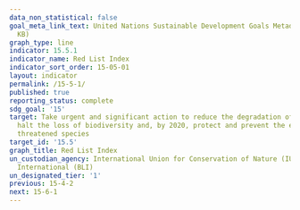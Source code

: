 ```yaml
---
data_non_statistical: false
goal_meta_link_text: United Nations Sustainable Development Goals Metadata (PDF 440
  KB)
graph_type: line
indicator: 15.5.1
indicator_name: Red List Index
indicator_sort_order: 15-05-01
layout: indicator
permalink: /15-5-1/
published: true
reporting_status: complete
sdg_goal: '15'
target: Take urgent and significant action to reduce the degradation of natural habitats,
  halt the loss of biodiversity and, by 2020, protect and prevent the extinction of
  threatened species
target_id: '15.5'
graph_title: Red List Index
un_custodian_agency: International Union for Conservation of Nature (IUCN) BirdLife
  International (BLI)
un_designated_tier: '1'
previous: 15-4-2
next: 15-6-1
---
```

